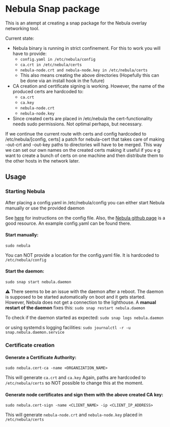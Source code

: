 # Nebula Snap package

This is an atempt at creating a snap package for the Nebula overlay networking tool.

Current state:

* Nebula binary is running in strict confinement. For this to work you will have to provide:
  * `config.yaml in /etc/nebula/config`
  * `ca.crt in /etc/nebula/certs`
  * `nebula-node.crt and nebula-node.key in /etc/nebula/certs`
  * This also means creating the above directories (Hopefully this can be done via an install hook in the future)
* CA creation and certificate signing is working. However, the name of the produced certs are hardcoded to:
  * `ca.crt`
  * `ca.key`
  * `nebula-node.crt`
  * `nebula-node.key`
* Since created certs are placed in /etc/nebula the cert-functionality needs sudo permissions. Not optimal perhaps, but necessary.
 
 If we continue the current route with certs and config hardcoded to /etc/nebula/[config, certs] a patch for nebula-cert that takes care of making -out-crt and -out-key paths to directories will have to be merged. This way we can set our own names on the created certs making it useful if you e g want to create a bunch of certs on one machine and then distribute them to the other hosts in the network later.

## Usage

### Starting Nebula
After placing a config.yaml in /etc/nebula/config you can either start Nebula manually or use the provided daemon

See [here](https://arstechnica.com/gadgets/2019/12/how-to-set-up-your-own-nebula-mesh-vpn-step-by-step/) for instructions on the config file. Also, the [Nebula github page](https://github.com/slackhq/nebula) is a good resource. An example config.yaml can be found there.

#### Start manually:
`sudo nebula`

You can NOT provide a location for the config.yaml file. It is hardcoded to `/etc/nebula/config`

#### Start the daemon:
`sudo snap start nebula.daemon`

:warning: There seems to be an issue with the daemon after a reboot. The daemon is supposed to be started automatically on boot and it gets started. However, Nebula does not get a connection to the lighthouse. A **manual restart of the daemon** fixes this: `sudo snap restart nebula.daemon`

To check if the daemon started as expected:
`sudo snap logs nebula.daemon`

or using systemd:s logging facilities:
`sudo journalctl -r -u snap.nebula.daemon.service`

### Certificate creation

#### Generate a Certificate Authority:

`sudo nebula.cert-ca -name <ORGANIZATION_NAME>`

This will generate `ca.crt` and `ca.key`
Again, paths are hardcoded to `/etc/nebula/certs` so NOT possible to change this at the moment.

#### Generate node certificates and sign them with the above created CA key:

`sudo nebula.cert-sign -name <CLIENT_NAME> -ip <CLIENT_IP_ADDRESS>`

This will generate `nebula-node.crt` and `nebula-node.key` placed in `/etc/nebula/certs`
